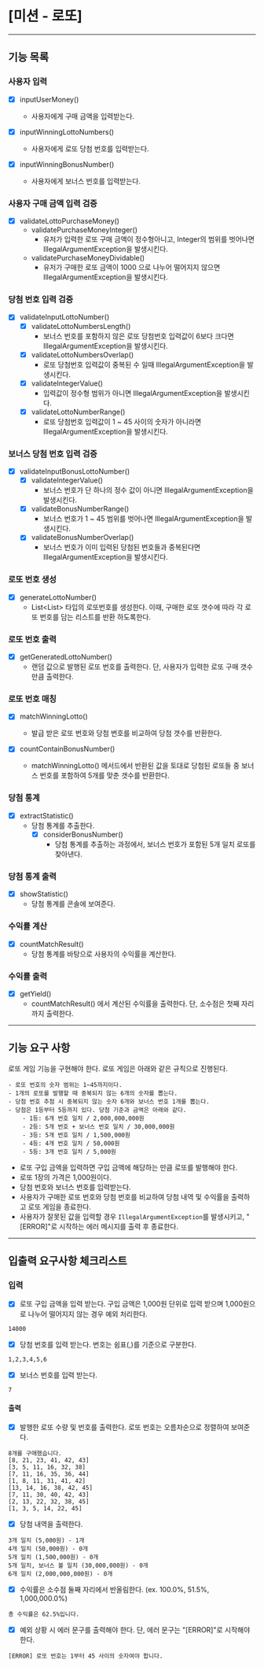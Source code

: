 # [미션 - 로또]

---

## 기능 목록

### 사용자 입력
- [x] inputUserMoney()
  - 사용자에게 구매 금액을 입력받는다.

- [x] inputWinningLottoNumbers()
  - 사용자에게 로또 당첨 번호를 입력받는다.

- [x] inputWinningBonusNumber()
  - 사용자에게 보너스 번호를 입력받는다.

### 사용자 구매 금액 입력 검증
- [x] validateLottoPurchaseMoney()
  - validatePurchaseMoneyInteger()
    - 유저가 입력한 로또 구매 금액이 정수형아니고, Integer의 범위를 벗어나면 IllegalArgumentException을 발생시킨다. 
  - validatePurchaseMoneyDividable()
    - 유저가 구매한 로또 금액이 1000 으로 나누어 떨어지지 않으면 IllegalArgumentException을 발생시킨다.

### 당첨 번호 입력 검증
- [x] validateInputLottoNumber()
  - [x] validateLottoNumbersLength()
    - 보너스 번호를 포함하지 않은 로또 당첨번호 입력값이 6보다 크다면 IllegalArgumentException을 발생시킨다.
  - [x] validateLottoNumbersOverlap()
    - 로또 당첨번호 입력값이 중복된 수 일때 IllegalArgumentException을 발생시킨다.
  - [x] validateIntegerValue()
    - 입력값이 정수형 범위가 아니면 IllegalArgumentException을 발생시킨다.
  - [x] validateLottoNumberRange()
    - 로또 당첨번호 입력값이 1 ~ 45 사이의 숫자가 아니라면 IllegalArgumentException을 발생시킨다.

### 보너스 당첨 번호 입력 검증
- [x] validateInputBonusLottoNumber()
  - [x] validateIntegerValue()
    - 보너스 번호가 단 하나의 정수 값이 아니면 IllegalArgumentException을 발생시킨다.
  - [x] validateBonusNumberRange()
    - 보너스 번호가 1 ~ 45 범위를 벗어나면 IllegalArgumentException을 발생시킨다.
  - [x] validateBonusNumberOverlap()
    - 보너스 번호가 이미 입력된 당첨된 번호들과 중복된다면 IllegalArgumentException을 발생시킨다.

### 로또 번호 생성
- [x] generateLottoNumber()
  - List<List<Integer>> 타입의 로또번호를 생성한다. 이때, 구매한 로또 갯수에 따라 각 로또 번호를 담는 리스트를 반환 하도록한다.

### 로또 번호 출력
- [x] getGeneratedLottoNumber()
  - 랜덤 값으로 발행된 로또 번호를 출력한다. 단, 사용자가 입력한 로또 구매 갯수만큼 출력한다.

### 로또 번호 매칭
- [x] matchWinningLotto()
  - 발급 받은 로또 번호와 당첨 번호를 비교하여 당첨 갯수를 반환한다.

- [x] countContainBonusNumber()
  - matchWinningLotto() 메서드에서 반환된 값을 토대로 당첨된 로또들 중 보너스 번호를 포함하여 5개를 맞춘 갯수를 반환한다.

### 당첨 통계
- [x] extractStatistic()
  - 당첨 통계를 추출한다.
    - [x] considerBonusNumber()
      - 당첨 통계를 추출하는 과정에서, 보너스 번호가 포함된 5개 일치 로또를 찾아낸다.

### 당첨 통계 출력
- [x] showStatistic()
  - 당첨 통계를 콘솔에 보여준다.

### 수익률 계산
- [x] countMatchResult()
  - 당첨 통계를 바탕으로 사용자의 수익률을 계산한다.

### 수익률 출력
- [x] getYield()
  - countMatchResult() 에서 계산된 수익률을 출력한다. 단, 소수점은 첫째 자리까지 출력한다.

---

## 기능 요구 사항

로또 게임 기능을 구현해야 한다. 로또 게임은 아래와 같은 규칙으로 진행된다.

```
- 로또 번호의 숫자 범위는 1~45까지이다.
- 1개의 로또를 발행할 때 중복되지 않는 6개의 숫자를 뽑는다.
- 당첨 번호 추첨 시 중복되지 않는 숫자 6개와 보너스 번호 1개를 뽑는다.
- 당첨은 1등부터 5등까지 있다. 당첨 기준과 금액은 아래와 같다.
    - 1등: 6개 번호 일치 / 2,000,000,000원
    - 2등: 5개 번호 + 보너스 번호 일치 / 30,000,000원
    - 3등: 5개 번호 일치 / 1,500,000원
    - 4등: 4개 번호 일치 / 50,000원
    - 5등: 3개 번호 일치 / 5,000원
```

- 로또 구입 금액을 입력하면 구입 금액에 해당하는 만큼 로또를 발행해야 한다.
- 로또 1장의 가격은 1,000원이다.
- 당첨 번호와 보너스 번호를 입력받는다.
- 사용자가 구매한 로또 번호와 당첨 번호를 비교하여 당첨 내역 및 수익률을 출력하고 로또 게임을 종료한다.
- 사용자가 잘못된 값을 입력할 경우 `IllegalArgumentException`를 발생시키고, "[ERROR]"로 시작하는 에러 메시지를 출력 후 종료한다.

---

## 입출력 요구사항 체크리스트

### 입력

- [x] 로또 구입 금액을 입력 받는다. 구입 금액은 1,000원 단위로 입력 받으며 1,000원으로 나누어 떨어지지 않는 경우 예외 처리한다.

```
14000
```

- [x] 당첨 번호를 입력 받는다. 번호는 쉼표(,)를 기준으로 구분한다.

```
1,2,3,4,5,6
```

- [x] 보너스 번호를 입력 받는다.

```
7
```

#### 출력

- [x] 발행한 로또 수량 및 번호를 출력한다. 로또 번호는 오름차순으로 정렬하여 보여준다.

```
8개를 구매했습니다.
[8, 21, 23, 41, 42, 43] 
[3, 5, 11, 16, 32, 38] 
[7, 11, 16, 35, 36, 44] 
[1, 8, 11, 31, 41, 42] 
[13, 14, 16, 38, 42, 45] 
[7, 11, 30, 40, 42, 43] 
[2, 13, 22, 32, 38, 45] 
[1, 3, 5, 14, 22, 45]
```

- [x] 당첨 내역을 출력한다.

```
3개 일치 (5,000원) - 1개
4개 일치 (50,000원) - 0개
5개 일치 (1,500,000원) - 0개
5개 일치, 보너스 볼 일치 (30,000,000원) - 0개
6개 일치 (2,000,000,000원) - 0개
```

- [x] 수익률은 소수점 둘째 자리에서 반올림한다. (ex. 100.0%, 51.5%, 1,000,000.0%)

```
총 수익률은 62.5%입니다.
```

- [x] 예외 상황 시 에러 문구를 출력해야 한다. 단, 에러 문구는 "[ERROR]"로 시작해야 한다.

```
[ERROR] 로또 번호는 1부터 45 사이의 숫자여야 합니다.
```